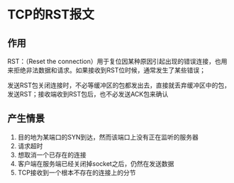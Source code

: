 # TCP的RST报文
## 作用
RST：（Reset the connection）用于复位因某种原因引起出现的错误连接，也用来拒绝非法数据和请求。如果接收到RST位时候，通常发生了某些错误；

发送RST包关闭连接时，不必等缓冲区的包都发出去，直接就丢弃缓冲区中的包，发送RST；接收端收到RST包后，也不必发送ACK包来确认

## 产生情景
1. 目的地为某端口的SYN到达，然而该端口上没有正在监听的服务器
2. 请求超时
3. 想取消一个已存在的连接
4. 客户端在服务端已经关闭掉socket之后，仍然在发送数据
5. TCP接收到一个根本不存在的连接上的分节